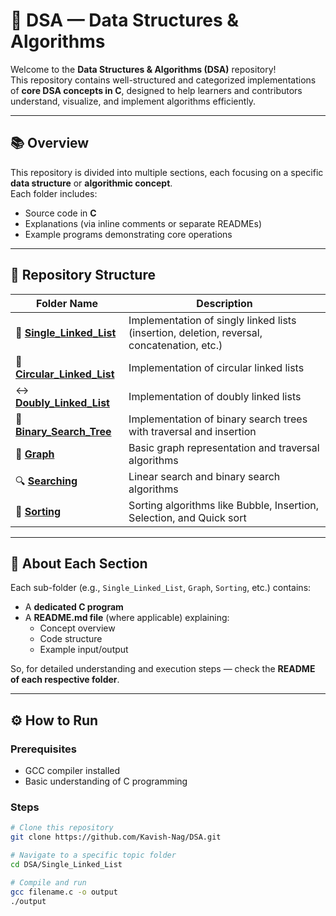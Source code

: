 # 🧠 DSA — Data Structures & Algorithms

Welcome to the **Data Structures & Algorithms (DSA)** repository!  
This repository contains well-structured and categorized implementations of **core DSA concepts in C**, designed to help learners and contributors understand, visualize, and implement algorithms efficiently.

---

## 📚 Overview

This repository is divided into multiple sections, each focusing on a specific **data structure** or **algorithmic concept**.  
Each folder includes:
- Source code in **C**
- Explanations (via inline comments or separate READMEs)
- Example programs demonstrating core operations

---

## 📂 Repository Structure

| Folder Name | Description |
|--------------|-------------|
| 🔗 **[Single_Linked_List](./Single_Linked_List)** | Implementation of singly linked lists (insertion, deletion, reversal, concatenation, etc.) |
| 🔁 **[Circular_Linked_List](./Circular_Linked_List)** | Implementation of circular linked lists |
| ↔️ **[Doubly_Linked_List](./Doubly_Linked_List)** | Implementation of doubly linked lists |
| 🌳 **[Binary_Search_Tree](./Binary_Search_Tree)** | Implementation of binary search trees with traversal and insertion |
| 🧮 **[Graph](./Graph)** | Basic graph representation and traversal algorithms |
| 🔍 **[Searching](./Searching)** | Linear search and binary search algorithms |
| 🧩 **[Sorting](./Sorting)** | Sorting algorithms like Bubble, Insertion, Selection, and Quick sort |

---

## 🧠 About Each Section

Each sub-folder (e.g., `Single_Linked_List`, `Graph`, `Sorting`, etc.) contains:
- A **dedicated C program**
- A **README.md file** (where applicable) explaining:
  - Concept overview  
  - Code structure  
  - Example input/output  

So, for detailed understanding and execution steps — check the **README of each respective folder**.

---

## ⚙️ How to Run

### Prerequisites
- GCC compiler installed  
- Basic understanding of C programming  

### Steps
```bash
# Clone this repository
git clone https://github.com/Kavish-Nag/DSA.git

# Navigate to a specific topic folder
cd DSA/Single_Linked_List

# Compile and run
gcc filename.c -o output
./output
